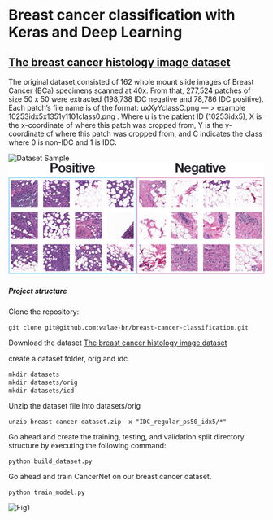 # Breast cancer classification with Keras and Deep Learning

## [The breast cancer histology image dataset](https://www.kaggle.com/paultimothymooney/breast-histopathology-images)

The original dataset consisted of 162 whole mount slide images of Breast Cancer (BCa) specimens scanned at 40x. From that, 277,524 patches of size 50 x 50 were extracted (198,738 IDC negative and 78,786 IDC positive). Each patch’s file name is of the format: uxXyYclassC.png — > example 10253idx5x1351y1101class0.png . Where u is the patient ID (10253idx5), X is the x-coordinate of where this patch was cropped from, Y is the y-coordinate of where this patch was cropped from, and C indicates the class where 0 is non-IDC and 1 is IDC.

![Dataset Sample]("https://raw.githubusercontent.com/walae-br/breast-cancer-classification/main/images/breast_cancer_classification_dataset.jpg")
![Dataset Sample](https://github.com/walae-br/breast-cancer-classification/blob/main/images/breast_cancer_classification_dataset.jpg?raw=true)



##### Project structure

Clone the repository:
```
git clone git@github.com:walae-br/breast-cancer-classification.git
```

Download the dataset [The breast cancer histology image dataset](https://www.kaggle.com/paultimothymooney/breast-histopathology-images)

create a dataset folder, orig and idc
```
mkdir datasets
mkdir datasets/orig
mkdir datasets/icd
```

Unzip the dataset file into datasets/orig
```
unzip breast-cancer-dataset.zip -x "IDC_regular_ps50_idx5/*"
```

Go ahead and create the training, testing, and validation split directory structure by executing the following command:

```
python build_dataset.py
```

Go ahead and train CancerNet on our breast cancer dataset.

```
python train_model.py
```

![Fig1]("")
